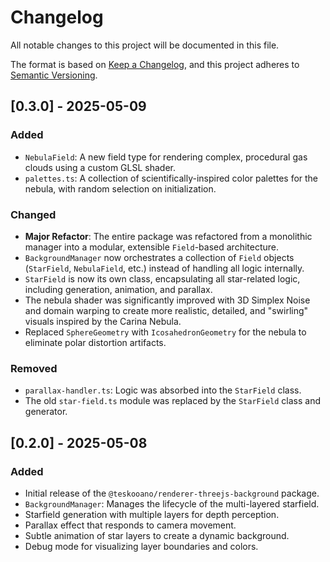 # Changelog

All notable changes to this project will be documented in this file.

The format is based on [Keep a Changelog](https://keepachangelog.com/en/1.0.0/),
and this project adheres to [Semantic Versioning](https://semver.org/spec/v2.0.0.html).

## [0.3.0] - 2025-05-09

### Added

- `NebulaField`: A new field type for rendering complex, procedural gas clouds using a custom GLSL shader.
- `palettes.ts`: A collection of scientifically-inspired color palettes for the nebula, with random selection on initialization.

### Changed

- **Major Refactor**: The entire package was refactored from a monolithic manager into a modular, extensible `Field`-based architecture.
- `BackgroundManager` now orchestrates a collection of `Field` objects (`StarField`, `NebulaField`, etc.) instead of handling all logic internally.
- `StarField` is now its own class, encapsulating all star-related logic, including generation, animation, and parallax.
- The nebula shader was significantly improved with 3D Simplex Noise and domain warping to create more realistic, detailed, and "swirling" visuals inspired by the Carina Nebula.
- Replaced `SphereGeometry` with `IcosahedronGeometry` for the nebula to eliminate polar distortion artifacts.

### Removed

- `parallax-handler.ts`: Logic was absorbed into the `StarField` class.
- The old `star-field.ts` module was replaced by the `StarField` class and generator.

## [0.2.0] - 2025-05-08

### Added

- Initial release of the `@teskooano/renderer-threejs-background` package.
- `BackgroundManager`: Manages the lifecycle of the multi-layered starfield.
- Starfield generation with multiple layers for depth perception.
- Parallax effect that responds to camera movement.
- Subtle animation of star layers to create a dynamic background.
- Debug mode for visualizing layer boundaries and colors.
